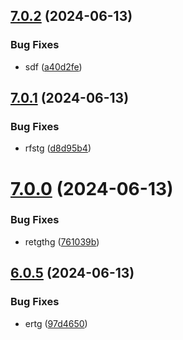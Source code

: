 ## [7.0.2](https://github.com/malikjaid/test/compare/v7.0.1...v7.0.2) (2024-06-13)


### Bug Fixes

* sdf ([a40d2fe](https://github.com/malikjaid/test/commit/a40d2fe0bdf3666624025e80c696394dbb267bda))



## [7.0.1](https://github.com/malikjaid/test/compare/v7.0.0...v7.0.1) (2024-06-13)


### Bug Fixes

* rfstg ([d8d95b4](https://github.com/malikjaid/test/commit/d8d95b467bd9fe40e049010c356ad2efd48c3798))



# [7.0.0](https://github.com/malikjaid/test/compare/v6.0.6...v7.0.0) (2024-06-13)


### Bug Fixes

* retgthg ([761039b](https://github.com/malikjaid/test/commit/761039b3c32b2183ee22239706113de1e8273161))



## [6.0.5](https://github.com/malikjaid/test/compare/v6.0.4...v6.0.5) (2024-06-13)


### Bug Fixes

* ertg ([97d4650](https://github.com/malikjaid/test/commit/97d465098eb9f2fe9473aa54dc16aae65f5807ef))



